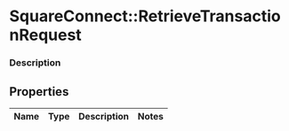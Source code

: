 # SquareConnect::RetrieveTransactionRequest

### Description



## Properties
Name | Type | Description | Notes
------------ | ------------- | ------------- | -------------


